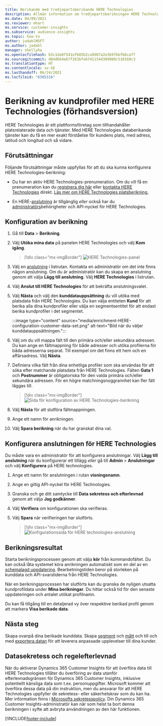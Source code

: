 ```yaml
---
title: Berikande med tredjepartsberikande HERE Technologies
description: Allmän information om tredjepartsberikningen HERE Technologies.
ms.date: 04/09/2021
ms.reviewer: mhart
ms.service: customer-insights
ms.subservice: audience-insights
ms.topic: how-to
author: jodahlMSFT
ms.author: jodahl
manager: shellyha
ms.openlocfilehash: b3c1da0f541efb85b2ca9d87a2e3b97bbfb6ca7f
ms.sourcegitcommit: d84d664e67f263bfeb741154d309088c5101b9c3
ms.translationtype: HT
ms.contentlocale: sv-SE
ms.lasthandoff: 06/24/2021
ms.locfileid: "6305316"
---
```

# <a name="enrichment-of-customer-profiles-with-here-technologies-preview"></a>Berikning av kundprofiler med HERE Technologies (förhandsversion)

HERE Technologies är ett plattformsföretag som tillhandahåller platsrelaterade data och tjänster. Med HERE Technologies databerikande tjänster kan du få en mer exakt förståelse för kundens plats, med adress, latitud och longitud och så vidare.

## <a name="prerequisites"></a>Förutsättningar

Följande förutsättningar måste uppfyllas för att du ska kunna konfigurera HERE Technologies-berikning:

- Du har en aktiv HERE Technologies-prenumeration. Om du vill få en prenumeration kan du [registrera dig här](https://developer.here.com/sign-up?utm_medium=referral&utm_source=Microsoft-Dynamics-CI&create=Freemium-Basic) eller [kontakta HERE Technologies](https://developer.here.com/help?utm_medium=referral&utm_source=Microsoft-Dynamics-CI#how-can-we-help-you) direkt. [Läs mer om HERE Technologies platsberikning.](https://developer.here.com/location-enrichment?cid=Dev-MicrosoftDynamics-DB-0-Dev-&utm_source=MicrosoftDynamics&utm_medium=referral&utm_campaign=Online_Dev_ReferralMicrosoft)

- En HERE-[anslutning](connections.md) är tillgänglig *eller* också har du [administratörs](permissions.md#administrator)behörigheter och API-nyckel för HERE Technologies.

## <a name="configure-the-enrichment"></a>Konfiguration av berikning

1. Gå till **Data** > **Berikning**. 

1. Välj **Utöka mina data** på panelen HERE Technologies och välj **Kom igång**.

   > [!div class="mx-imgBorder"]
   > ![HERE Technologies-panel](media/HERE-tile.png "HERE Technologies-panel")

1. Välj en [anslutning](connections.md) i listrutan. Kontakta en administratör om det inte finns någon anslutning. Om du är administratör kan du skapa en anslutning genom att välja **Lägg till anslutning**. Välj **HERE Technologies** i listrutan. 

1. Välj **Anslut till HERE Technologies** för att bekräfta anslutningsvalet.

1.  Välj **Nästa** och välj den **kunddatauppsättning** du vill utöka med platsdata från HERE Technologies. Du kan välja entiteten **Kund** för att berika alla dina kundprofiler eller välja en segmentsentitet för att endast berika kundprofiler i det segmentet.

    :::image type="content" source="media/enrichment-HERE-configuration-customer-data-set.png" alt-text="Bild när du väljer kunddatauppsättningen.":::

1. Välj om du vill mappa fält till den primära och/eller sekundära adressen. Du kan ange en fältmappning för både adresser och utöka profilerna för båda adresserna separat. Till exempel om det finns ett hem och en affärsadress. Välj **Nästa**.

1. Definiera vilka fält från dina enhetliga profiler som ska användas för att söka efter matchande platsdata från HERE Technologies. Fälten **Gata 1** och **Postnummer** är obligatoriska för den valda primära och/eller sekundära adressen. För en högre matchningsnoggrannhet kan fler fält läggas till.

   > [!div class="mx-imgBorder"]
   > ![Sida för konfiguration av HERE Technologies-berikning](media/enrichment-HERE-configuration.png "Sida för konfiguration av HERE Technologies-berikning")

1. Välj **Nästa** för att slutföra fältmappningen.

1. Ange ett namn för anrikningen. 

1. Välj **Spara berikning** när du har granskat dina val.

## <a name="configure-the-connection-for-here-technologies"></a>Konfigurera anslutningen för HERE Technologies 

Du måste vara en administratör för att konfigurera anslutningar. Välj **Lägg till anslutning** när du konfigurerar ett tillägg *eller* gå till **Admin** > **Anslutningar** och välj **Konfigurera** på HERE technologies.

1. Ange ett namn för anslutningen i rutan **visningsnamn**.

1. Ange en giltig API-nyckel för HERE Technologies.

1. Granska och ge ditt samtycke till **Data sekretess och efterlevnad** genom att välja **Jag godkänner**.

1. Välj **Verifiera** om konfigurationen ska verifieras.

1. Välj **Spara** när verifieringen har slutförts.

   > [!div class="mx-imgBorder"]
   > ![Konfigurationssida för HERE technologies-anslutning](media/enrichment-HERE-connection.png "Konfigurationssida för HERE technologies-anslutning")

## <a name="enrichment-results"></a>Berikningsresultat

Starta berikningsprocessen genom att välja **kör** från kommandofältet. Du kan också låta systemet köra anrikningen automatiskt som en del av en [schemalagd uppdatering](system.md#schedule-tab). Bearbetningstiden beror på storleken på kunddata och API-svarstiderna från HERE Technologies.

När en berikningsprocessen har slutförts kan du granska de nyligen utsatta kundprofildata under **Mina berikningar**. Du hittar också tid för den senaste uppdateringen och antalet utökat profilnamn.

Du kan få tillgång till en detaljerad vy över respektive berikad profil genom att markera **Visa berikade data**.

## <a name="next-steps"></a>Nästa steg

Skapa ovanpå dina berikade kunddata. Skapa [segment](segments.md) och [mått](measures.md) och till och med [exportera datan](export-destinations.md) för att leverera anpassade upplevelser till dina kunder.

## <a name="data-privacy-and-compliance"></a>Datasekretess och regelefterlevnad

När du aktiverar Dynamics 365 Customer Insights för att överföra data till HERE Technologies tillåter du överföring av data utanför efterlevnadsgränsen för Dynamics 365 Customer Insights, inklusive potentiellt känsliga data som t.ex. personuppgifter. Microsoft kommer att överföra dessa data på din instruktion, men du ansvarar för att HERE Technologies uppfyller de sekretess- eller säkerhetskrav som du kan ha. Mer information finns i [Microsofts sekretesspolicy](https://go.microsoft.com/fwlink/?linkid=396732).
Din Dynamics 365 Customer Insights-administratör kan när som helst ta bort denna berikningen i syfte att avbryta användningen av den här funktionen.


[!INCLUDE[footer-include](../includes/footer-banner.md)]
